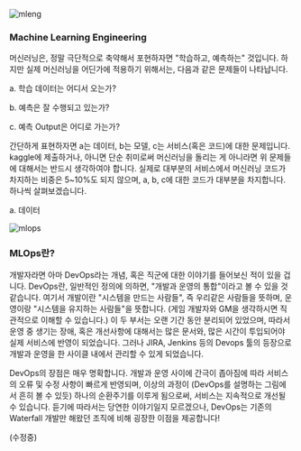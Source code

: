 ![mleng](https://github.com/mcb-dataai/blog/blob/dev_notes/arhur/dev_notes/Arthur/img/ml-engineering.jpg)
### Machine Learning Engineering
머신러닝은, 정말 극단적으로 축약해서 포현하자면 "학습하고, 예측하는" 것입니다. 하지만 실제 머신러닝을 어딘가에 적용하기 위해서는, 다음과 같은 문제들이 나타납니다.

a. 학습 데이터는 어디서 오는가?

b. 예측은 잘 수행되고 있는가?

c. 예측 Output은 어디로 가는가?

간단하게 표현하자면 a는 데이터, b는 모델, c는 서비스(혹은 코드)에 대한 문제입니다. kaggle에 제출하거나, 아니면 단순 취미로써 머신러닝을 돌리는 게 아니라면 위 문제들에 대해서는 반드시 생각하여야 합니다. 실제로 대부분의 서비스에서 머신러닝 코드가 차지하는 비중은 5~10%도 되지 않으며, a, b, c에 대한 코드가 대부분을 차지합니다. 하나씩 살펴보겠습니다.

a. 데이터


![mlops](https://github.com/mcb-dataai/blog/blob/dev_notes/arhur/dev_notes/Arthur/img/ml-lifecycle-model-development.png)
### MLOps란?
 개발자라면 아마 DevOps라는 개념, 혹은 직군에 대한 이야기를 들어보신 적이 있을 겁니다. DevOps란, 일반적인 정의에 의하면, "개발과 운영의 통합"이라고 볼 수 있을 것 같습니다.
 여기서 개발이란 "시스템을 만드는 사람들", 즉 우리같은 사람들을 뜻하며, 운영이랑 "시스템을 유지하는 사람들"을 뜻합니다. (게임 개발자와 GM을 생각하시면 직관적으로 이해할 수 있습니다.) 이 두 부서는 오랜 기간 동안 분리되어 있었으며, 따라서 운영 중 생기는 장애, 혹은 개선사항에 대해서는 많은 문서와, 많은 시간이 투입되어야 실제 서비스에 반영이 되었습니다. 그러나 JIRA, Jenkins 등의 Devops 툴의 등장으로 개발과 운영을 한 사이클 내에서 관리할 수 있게 되었습니다. 
 
 DevOps의 장점은 매우 명확합니다. 개발과 운영 사이에 간극이 좁아짐에 따라 서비스의 오류 및 수정 사항이 빠르게 반영되며, 이상의 과정이 (DevOps를 설명하는 그림에서 흔히 볼 수 있듯) 하나의 순환주기를 이루게 됨으로써, 서비스는 지속적으로 개선될 수 있습니다. 듣기에 따라서는 당연한 이야기일지 모르겠으나, DevOps는 기존의 Waterfall 개발만 해왔던 조직에 비해 굉장한 이점을 제공합니다!
 
(수정중)
